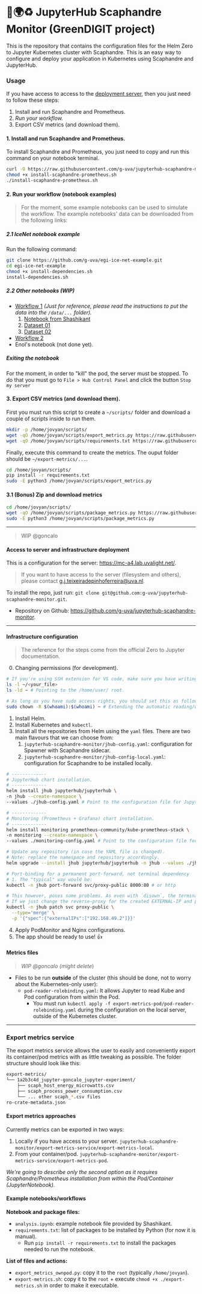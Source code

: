 # 🌱🌍♻️ JupyterHub Scaphandre Monitor (GreenDIGIT project)
This is the repository that contains the configuration files for the Helm Zero to Jupyter Kubernetes cluster with Scaphandre. This is an easy way to configure and deploy your application in Kubernetes using Scaphandre and JupyterHub.

### Usage
If you have access to access to the [deployment server](https://mc-a4.lab.uvalight.net), then you just need to follow these steps:
1. Install and run Scaphandre and Prometheus.
2. *Run your workflow.*
3. Export CSV metrics (and download them).

#### 1. Install and run Scaphandre and Prometheus.
To install Scaphandre and Prometheus, you just need to copy and run this command on your notebook terminal.
```sh
curl -O https://raw.githubusercontent.com/g-uva/jupyterhub-scaphandre-monitor/refs/heads/master/scaphandre-prometheus-ownpod/install-scaphandre-prometheus.sh
chmod +x install-scaphandre-prometheus.sh
./install-scaphandre-prometheus.sh
```

#### 2. Run your workflow (notebook examples)
> For the moment, some example notebooks can be used to simulate the workflow.
> The example notebooks' data can be downloaded from the following links:

##### 2.1 IceNet notebook example
Run the following command:
```sh
git clone https://github.com/g-uva/egi-ice-net-example.git
cd egi-ice-net-example
chmod +x install-dependencies.sh
install-dependencies.sh
```


##### 2.2 Other notebooks (WIP)
- [Workflow 1](https://github.com/shashikantilager/data-center-characterization) *(Just for reference, please read the instructions to put the data into the `/data/...` folder).*
    1. [Notebook from Shashikant](https://drive.google.com/file/d/1FUi9xw3Y0VuzUhbqicEM2HnDONcNtgwB/view?usp=drive_link)
    2. [Dataset 01](https://drive.google.com/file/d/1cW7jggF2-TmPBrQEpJDtx0vOYs5Me8Cg/view?usp=drive_link)
    3. [Dataset 02](https://drive.google.com/file/d/1svqM1wrkxtCk9nZ90aJEvXGlBnNr8kRN/view?usp=drive_link) 
- [Workflow 2](https://github.com/atlarge-research/2024-icpads-hpc-workload-characterization)
- Enol's notebook (not done yet).

##### Exiting the notebook
For the moment, in order to "kill" the pod, the server must be stopped. To do that you must go to `File > Hub Control Panel` and click the button `Stop my server`


#### 3. Export CSV metrics (and download them).
First you must run this script to create a `~/scripts/` folder and download a couple of scripts inside to run them.
```sh
mkdir -p /home/jovyan/scripts/
wget -qO /home/jovyan/scripts/export_metrics.py https://raw.githubusercontent.com/g-uva/jupyterhub-scaphandre-monitor/refs/heads/master/export-metrics-service/export-metrics-pod/export_metrics_ownpod_container.py
wget -qO /home/jovyan/scripts/requirements.txt https://raw.githubusercontent.com/g-uva/jupyterhub-scaphandre-monitor/refs/heads/master/export-metrics-service/export-metrics-pod/requirements.txt
```

Finally, execute this command to create the metrics. The ouput folder should be `~/export-metrics/...`.
```sh
cd /home/jovyan/scripts/
pip install -r requirements.txt
sudo -E python3 /home/jovyan/scripts/export_metrics.py
```

#### 3.1 (Bonus) Zip and download metrics
```sh
cd /home/jovyan/scripts/
wget -qO /home/jovyan/scripts/package_metrics.py https://raw.githubusercontent.com/g-uva/jupyterhub-scaphandre-monitor/refs/heads/master/export-metrics-service/export-metrics-pod/package_metrics.py
sudo -E python3 /home/jovyan/scripts/package_metrics.py
```

---
> WIP @goncalo
#### Access to server and infrastructure deployment
This is a configuration for the server: https://mc-a4.lab.uvalight.net/.
> If you want to have access to the server (filesystem and others), please contact g.j.teixeiradepinhoferreira@uva.nl.

To install the repo, just run: `git clone git@github.com:g-uva/jupyterhub-scaphandre-monitor.git`.
- Repository on Github: https://github.com/g-uva/jupyterhub-scaphandre-monitor.

---

#### Infrastructure configuration
> The reference for the steps come from the official Zero to Jupyter documentation.
0. Changing permissions (for development).
```sh
# If you're using SSH extension for VS code, make sure you have writing permissions:
ls -l ~/<your_file>
ls -ld ~ # Pointing to the /home/user/ root.

# As long as you have sudo access rights, you should set this as follows:
sudo chown -R $(whoami):$(whoami) ~ # Extending the automatic reading/writing access rights to the home folder.
```

1. Install Helm.
2. Install Kubernetes and `kubectl`.
3. Install all the repositories from Helm using the `yaml` files. There are two main flavours that we can choose from:
    1. `jupyterhub-scaphandre-monitor/jhub-config.yaml`: configuration for Spawner with Scaphandre sidecar.
    2. `jupyterhub-scaphandre-monitor/jhub-config-local.yaml`: configuration for Scaphandre to be installed locally.
```sh
# -------------
# JupyterHub chart installation.
# -------------
helm install jhub jupyterhub/jupyterhub \
-n jhub --create-namespace \
--values ./jhub-config.yaml # Point to the configuration file for JupyterHub.

# -------------
# Monitoring (Prometheus + Grafana) chart installation.
# -------------
helm install monitoring prometheus-community/kube-prometheus-stack \
-n monitoring --create-namespace \
--values ./monitoring-config.yaml # Point to the configuration file for Monitoring.

# Update any repository (in case the YAML file is changed).
# Note: replace the namespace and repository accordingly.
helm upgrade --install jhub jupyterhub/jupyterhub -n jhub --values ./jhub-config.yaml

# Port-binding for a permanent port-forward, not terminal dependency
# 1. The "typical" way would be:
kubectl -n jhub port-forward svc/proxy-public 8000:80 # or http

# This however, poses some problems. As even with `disown`, the terminal is tied to the serving.
# If we just change the reverse-proxy for the created EXTERNAL-IP and patch it, we have Kubernetes receiving
kubectl -n jhub patch svc proxy-public \
  --type='merge' \
  -p '{"spec":{"externalIPs":["192.168.49.2"]}}'

```

4. Apply PodMonitor and Nginx configurations.
5. The app should be ready to use! 👍

#### Metrics files
> *WIP @goncalo (might delete*)
- Files to be run **outside** of the cluster (this should be done, not to worry about the Kubernetes-only user):
     - `pod-reader-rolebinding.yaml`: It allows Jupyter to read Kube and Pod configuration from within the Pod.
          - You must run `kubectl apply -f export-metrics-pod/pod-reader-rolebinding.yaml` during the configuration on the local server, outside of the Kubernetes cluster.
---

### Export metrics service
The export metrics service allows the user to easily and conveniently export its container/pod metrics with as little tweaking as possible. The folder structure should look like this:

```sh
export-metrics/
└── 1a2b3c4d_jupyter-goncalo_jupyter-experiment/
    ├── scaph_host_energy_microwatts.csv
    ├── scaph_process_power_consumption.csv
    └── ... other scaph_*.csv files
ro-crate-metadata.json
```

#### Export metrics approaches
Currently metrics can be exported in two ways:
1. Locally if you have access to your server. `jupyterhub-scaphandre-monitor/export-metrics-service/export-metrics-local`.
2. From your container/pod. `jupyterhub-scaphandre-monitor/export-metrics-service/export-metrics-pod`.

*We're going to describe only the second option as it requires Scaphandre/Prometheus installation from within the Pod/Container (JupyterNotebook).*

#### Example notebooks/workflows
<!-- - Download the script files from the [Google Drive folder](https://drive.google.com/drive/folders/1NuyVLMKWd6GW7lNOmeb9H2g25PlrpqXT?usp=drive_link). -->

**Notebook and package files:**
- `analysis.ipynb`: example notebook file provided by Shashikant.
- `requirements.txt`: list of packages to be installed by Python (for now it is manual).
    - Run `pip install -r requirements.txt` to install the packages needed to run the notebook.

**List of files and actions:**
- `export_metrics_ownpod.py`: copy it to the `root` (typically `/home/jovyan`).
- `export-metrics.sh`: copy it to the `root` + execute `chmod +x ./export-metrics.sh` in order to make it executable.

